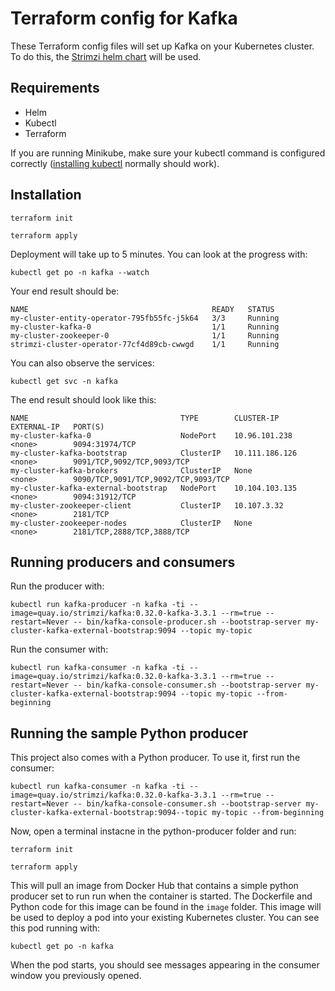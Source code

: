 # Terraform config for Kafka

These Terraform config files will set up Kafka on your Kubernetes cluster. To do this, the [Strimzi helm chart](https://github.com/strimzi/strimzi-kafka-operator/tree/main/helm-charts) will be used.

## Requirements

- Helm
- Kubectl
- Terraform

If you are running Minikube, make sure your kubectl command is configured correctly ([installing kubectl](https://kubernetes.io/docs/tasks/tools/install-kubectl-linux/#install-kubectl-binary-with-curl-on-linux) normally should work).

## Installation

```
terraform init
```
```
terraform apply
```

Deployment will take up to 5 minutes. You can look at the progress with:

```
kubectl get po -n kafka --watch
```

Your end result should be:

```
NAME                                         READY   STATUS 
my-cluster-entity-operator-795fb55fc-j5k64   3/3     Running
my-cluster-kafka-0                           1/1     Running
my-cluster-zookeeper-0                       1/1     Running
strimzi-cluster-operator-77cf4d89cb-cwwgd    1/1     Running
```

You can also observe the services:

```
kubectl get svc -n kafka
```

The end result should look like this:

```
NAME                                  TYPE        CLUSTER-IP       EXTERNAL-IP   PORT(S)                            
my-cluster-kafka-0                    NodePort    10.96.101.238    <none>        9094:31974/TCP                     
my-cluster-kafka-bootstrap            ClusterIP   10.111.186.126   <none>        9091/TCP,9092/TCP,9093/TCP         
my-cluster-kafka-brokers              ClusterIP   None             <none>        9090/TCP,9091/TCP,9092/TCP,9093/TCP
my-cluster-kafka-external-bootstrap   NodePort    10.104.103.135   <none>        9094:31912/TCP                     
my-cluster-zookeeper-client           ClusterIP   10.107.3.32      <none>        2181/TCP                           
my-cluster-zookeeper-nodes            ClusterIP   None             <none>        2181/TCP,2888/TCP,3888/TCP         
```

## Running producers and consumers

Run the producer with:

```
kubectl run kafka-producer -n kafka -ti --image=quay.io/strimzi/kafka:0.32.0-kafka-3.3.1 --rm=true --restart=Never -- bin/kafka-console-producer.sh --bootstrap-server my-cluster-kafka-external-bootstrap:9094 --topic my-topic
```

Run the consumer with:

```
kubectl run kafka-consumer -n kafka -ti --image=quay.io/strimzi/kafka:0.32.0-kafka-3.3.1 --rm=true --restart=Never -- bin/kafka-console-consumer.sh --bootstrap-server my-cluster-kafka-external-bootstrap:9094 --topic my-topic --from-beginning
```

## Running the sample Python producer

This project also comes with a Python producer. To use it, first run the consumer:

```
kubectl run kafka-consumer -n kafka -ti --image=quay.io/strimzi/kafka:0.32.0-kafka-3.3.1 --rm=true --restart=Never -- bin/kafka-console-consumer.sh --bootstrap-server my-cluster-kafka-external-bootstrap:9094--topic my-topic --from-beginning
```

Now, open a terminal instacne in the python-producer folder and run:

```
terraform init
```

```
terraform apply
```

This will pull an image from Docker Hub that contains a simple python producer set to run run when the container is started. The Dockerfile and Python code for this image can be found in the `image` folder. This image will be used to deploy a pod into your existing Kubernetes cluster. You can see this pod running with:

```
kubectl get po -n kafka
```

When the pod starts, you should see messages appearing in the consumer window you previously opened.
